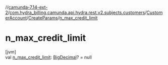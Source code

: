 //[camunda-7.14-ext-2](../../../../index.md)/[com.hydra_billing.camunda.api.hydra.rest.v2.subjects.customers](../../index.md)/[CustomerAccount](../index.md)/[CreateParams](index.md)/[n_max_credit_limit](n_max_credit_limit.md)

# n_max_credit_limit

[jvm]\
val [n_max_credit_limit](n_max_credit_limit.md): [BigDecimal](https://docs.oracle.com/javase/8/docs/api/java/math/BigDecimal.html)? = null
